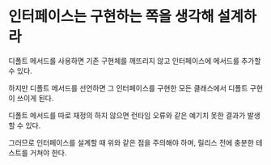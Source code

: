 # 인터페이스는 구현하는 쪽을 생각해 설계하라

디폴트 메서드를 사용하면 기존 구현체를 깨뜨리지 않고 인터페이스에 메서드를 추가할 수 있다.

하지만 디폴트 메서드를 선언하면 그 인터페이스를 구현한 모든 클래스에서 디폴트 구현이 쓰이게 된다.

디폴트 메서드를 따로 재정의 하지 않으면 런타임 오류와 같은 예기치 못한 결과가 발생할 수 있다.

그러므로 인터페이스를 설계할 때 위와 같은 점을 주의해야 하며, 릴리스 전에 충분한 테스트를 거쳐야 한다.